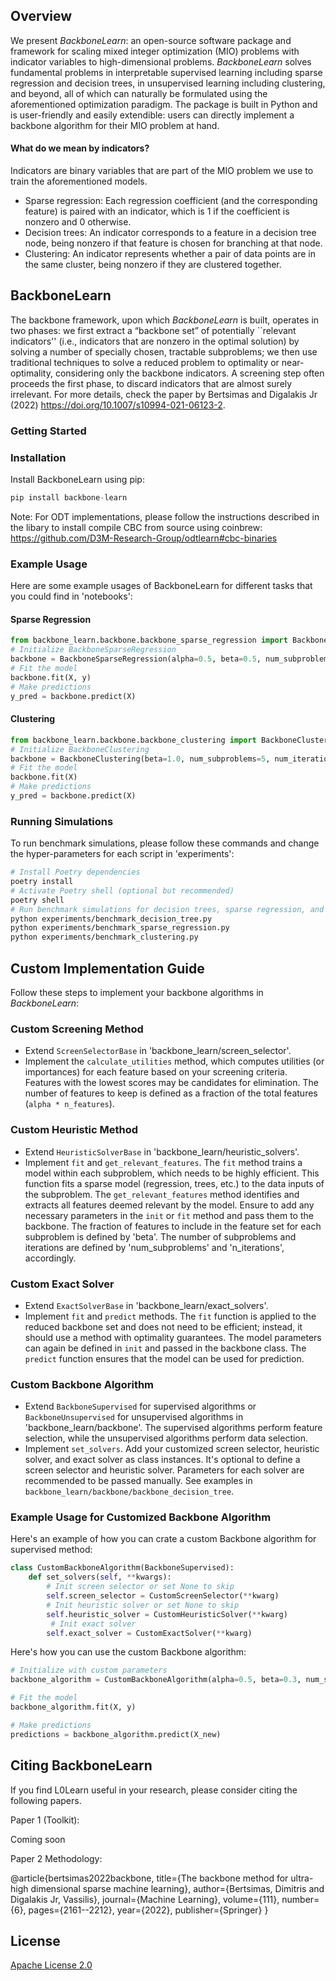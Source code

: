 
## Overview
We present *BackboneLearn*: an open-source software package and framework for scaling mixed integer optimization (MIO) problems with indicator variables to high-dimensional problems.
*BackboneLearn* solves fundamental problems in interpretable supervised learning including sparse regression and decision trees, in unsupervised learning including clustering, and beyond, all of which can naturally be formulated using the aforementioned optimization paradigm. The package is built in Python and is user-friendly and easily extendible: users can directly implement a backbone algorithm for their MIO problem at hand.

#### What do we mean by indicators?
Indicators are binary variables that are part of the MIO problem we use to train the aforementioned models.
- Sparse regression: Each regression coefficient (and the corresponding feature) is paired with an indicator, which is 1 if the coefficient is nonzero and 0 otherwise.
- Decision trees: An indicator corresponds to a feature in a decision tree node, being nonzero if that feature is chosen for branching at that node.
- Clustering: An indicator represents whether a pair of data points are in the same cluster, being nonzero if they are clustered together.

## BackboneLearn
The backbone framework, upon which *BackboneLearn* is built, operates in two phases: we first extract a “backbone set” of potentially ``relevant indicators'' (i.e., indicators that are nonzero in the optimal solution) by solving a number of specially chosen, tractable subproblems; we then use traditional techniques to solve a reduced problem to optimality or near-optimality, considering only the backbone indicators. A screening step often proceeds the first phase, to discard indicators that are almost surely irrelevant. For more details, check the paper by Bertsimas and Digalakis Jr (2022) <https://doi.org/10.1007/s10994-021-06123-2>.

### Getting Started
### Installation
Install BackboneLearn using pip:
```python
pip install backbone-learn
```
Note: For ODT implementations, please follow the instructions described in the libary to install compile CBC from source using coinbrew: https://github.com/D3M-Research-Group/odtlearn#cbc-binaries

### Example Usage
Here are some example usages of BackboneLearn for different tasks that you could find in 'notebooks':

#### Sparse Regression
```python
from backbone_learn.backbone.backbone_sparse_regression import BackboneSparseRegression
# Initialize BackboneSparseRegression
backbone = BackboneSparseRegression(alpha=0.5, beta=0.5, num_subproblems=5, num_iterations=1, lambda_2=0.001, max_nonzeros=10)
# Fit the model
backbone.fit(X, y)
# Make predictions
y_pred = backbone.predict(X)
```

#### Clustering
```python
from backbone_learn.backbone.backbone_clustering import BackboneClustering
# Initialize BackboneClustering
backbone = BackboneClustering(beta=1.0, num_subproblems=5, num_iterations=1, n_clusters=5)
# Fit the model
backbone.fit(X)
# Make predictions
y_pred = backbone.predict(X)
```

### Running Simulations
To run benchmark simulations, please follow these commands and change the hyper-parameters for each script in 'experiments':

```bash
# Install Poetry dependencies
poetry install
# Activate Poetry shell (optional but recommended)
poetry shell
# Run benchmark simulations for decision trees, sparse regression, and clustering
python experiments/benchmark_decision_tree.py
python experiments/benchmark_sparse_regression.py
python experiments/benchmark_clustering.py
```

## Custom Implementation Guide
Follow these steps to implement your backbone algorithms in *BackboneLearn*:
### Custom Screening Method
- Extend `ScreenSelectorBase` in 'backbone_learn/screen_selector'.
- Implement the `calculate_utilities` method, which computes utilities (or importances) for each feature based on your screening criteria. Features with the lowest scores may be candidates for elimination. The number of features to keep is defined as a fraction of the total features (`alpha * n_features`).

### Custom Heuristic Method
- Extend `HeuristicSolverBase` in 'backbone_learn/heuristic_solvers'.
- Implement `fit` and `get_relevant_features`. The `fit` method trains a model within each subproblem, which needs to be highly efficient. This function fits a sparse model (regression, trees, etc.) to the data inputs of the subproblem. The `get_relevant_features` method identifies and extracts all features deemed relevant by the model. Ensure to add any necessary parameters in the `init` or `fit` method and pass them to the backbone. The fraction of features to include in the feature set for each subproblem is defined by 'beta'. The number of subproblems and iterations are defined by 'num_subproblems' and 'n_iterations', accordingly.

### Custom Exact Solver
- Extend `ExactSolverBase` in 'backbone_learn/exact_solvers'.
- Implement `fit` and `predict` methods. The `fit` function is applied to the reduced backbone set and does not need to be efficient; instead, it should use a method with optimality guarantees. The model parameters can again be defined in `init` and passed in the backbone class. The `predict` function ensures that the model can be used for prediction.

### Custom Backbone Algorithm
- Extend `BackboneSupervised` for supervised algorithms or `BackboneUnsupervised` for unsupervised algorithms in 'backbone_learn/backbone'. The supervised algorithms perform feature selection, while the unsupervised algorithms perform data selection.
- Implement `set_solvers`. Add your customized screen selector, heuristic solver, and exact solver as class instances. It's optional to define a screen selector and heuristic solver. Parameters for each solver are recommended to be passed manually. See examples in `backbone_learn/backbone/backbone_decision_tree`.

###  Example Usage for Customized Backbone Algorithm
Here's an example of how you can crate a custom Backbone algorithm for supervised method:
```python
class CustomBackboneAlgorithm(BackboneSupervised):
    def set_solvers(self, **kwargs):
        # Init screen selector or set None to skip
        self.screen_selector = CustomScreenSelector(**kwarg)
        # Init heuristic solver or set None to skip
        self.heuristic_solver = CustomHeuristicSolver(**kwarg)
         # Init exact solver
        self.exact_solver = CustomExactSolver(**kwarg)
```
Here's how you can use the custom Backbone algorithm:
```python
# Initialize with custom parameters
backbone_algorithm = CustomBackboneAlgorithm(alpha=0.5, beta=0.3, num_subproblems=3,**kwarg)

# Fit the model
backbone_algorithm.fit(X, y)

# Make predictions
predictions = backbone_algorithm.predict(X_new)
```

## Citing BackboneLearn
If you find L0Learn useful in your research, please consider citing the following papers.

Paper 1 (Toolkit):

Coming soon

Paper 2 Methodology:

@article{bertsimas2022backbone,
  title={The backbone method for ultra-high dimensional sparse machine learning},
  author={Bertsimas, Dimitris and Digalakis Jr, Vassilis},
  journal={Machine Learning},
  volume={111},
  number={6},
  pages={2161--2212},
  year={2022},
  publisher={Springer}
}

## License
[Apache License 2.0](LICENSE)
